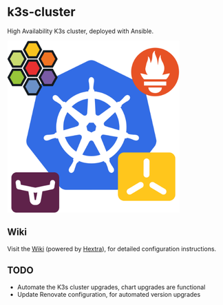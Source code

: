 # k3s-cluster

High Availability K3s cluster, deployed with Ansible.

<img src="docs/static/images/logo-services.svg" width="400" height="400" alt="K3s high-availability cluster, deployed with Ansible." />

## Wiki

Visit the [Wiki](https://axivo.github.io/k3s-cluster) (powered by [Hextra](https://github.com/imfing/hextra)), for detailed configuration instructions.

## TODO

- Automate the K3s cluster upgrades, chart upgrades are functional
- Update Renovate configuration, for automated version upgrades

